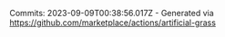 Commits: 2023-09-09T00:38:56.017Z - Generated via https://github.com/marketplace/actions/artificial-grass
<br>
